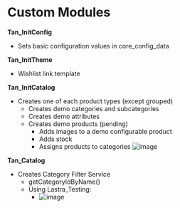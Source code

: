 # Custom Modules

__Tan_InitConfig__
* Sets basic configuration values in core_config_data

__Tan_InitTheme__
* Wishlist link template

__Tan_InitCatalog__
* Creates one of each product types (except grouped)
    * Creates demo categories and subcategories      
    * Creates demo attributes
    * Creates demo products (pending)
        * Adds images to a demo configurable product
        * Adds stock
        * Assigns products to categories
![image](https://github.com/lastralab/demo/assets/22894897/ead96270-7415-43e3-8b50-81d6dd9ccf4d)

__Tan_Catalog__
* Creates Category Filter Service
    * getCategoryIdByName()
    * Using Lastra_Testing:
        * ![image](https://github.com/lastralab/demo/assets/22894897/4d809c86-e841-4bad-a04e-60d1e003a03f)


